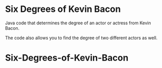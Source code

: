 # Six Degrees of Kevin Bacon

Java code that determines the degree of an actor or actress from Kevin Bacon.

The code also allows you to find the degree of two different actors as well.
# Six-Degrees-of-Kevin-Bacon
